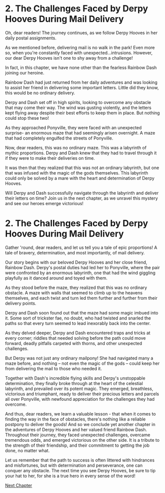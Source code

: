 # 2. The Challenges Faced by Derpy Hooves During Mail Delivery

Oh, dear readers! The journey continues, as we follow Derpy Hooves in her daily postal assignments. 

As we mentioned before, delivering mail is no walk in the park! Even more so, when you're constantly faced with unexpected...intrusions. However, our dear Derpy Hooves isn't one to shy away from a challenge!

In fact, in this chapter, we have none other than the fearless Rainbow Dash joining our heroine. 

Rainbow Dash had just returned from her daily adventures and was looking to assist her friend in delivering some important letters. Little did they know, this would be no ordinary delivery. 

Derpy and Dash set off in high spirits, looking to overcome any obstacle that may come their way. The wind was gusting violently, and the letters kept flying away despite their best efforts to keep them in place. But nothing could stop these two! 

As they approached Ponyville, they were faced with an unexpected surprise- an enormous maze that had seemingly arisen overnight. A maze that had completely engulfed the streets of Ponyville. 

Now, dear readers, this was no ordinary maze. This was a labyrinth of mythic proportions. Derpy and Dash knew that they had to travel through it if they were to make their deliveries on time. 

It was then that they realized that this was not an ordinary labyrinth, but one that was infused with the magic of the gods themselves. This labyrinth could only be solved by a mare with the heart and determination of Derpy Hooves.

Will Derpy and Dash successfully navigate through the labyrinth and deliver their letters on time? Join us in the next chapter, as we unravel this mystery and see our heroes emerge victorious!
# 2. The Challenges Faced by Derpy Hooves During Mail Delivery

Gather 'round, dear readers, and let us tell you a tale of epic proportions! A tale of bravery, determination, and most importantly, of mail delivery. 

Our story begins with our beloved Derpy Hooves and her close friend, Rainbow Dash. Derpy's postal duties had led her to Ponyville, where the pair were confronted by an enormous labyrinth, one that had the wind giggling playfully as it danced around and toyed with them.

As they stood before the maze, they realized that this was no ordinary obstacle. A maze with walls that seemed to climb up to the heavens themselves, and each twist and turn led them further and further from their delivery points. 

Derpy and Dash soon found out that the maze had some magic imbued into it. Some sort of trickster fae, no doubt, who had twisted and snarled the paths so that every turn seemed to lead inexorably back into the center.

As they delved deeper, Derpy and Dash encountered traps and tricks at every corner; riddles that needed solving before the path could move forward, deadly pitfalls carpeted with thorns, and other unexpected challenges. 

But Derpy was not just any ordinary mailpony! She had navigated many a maze before, and nothing – not even the magic of the gods – could keep her from delivering the mail to those who needed it.

Together with Dash's incredible flying skills and Derpy's unstoppable determination, they finally broke through at the heart of the celestial labyrinth, and prevailed over its potent magic. They emerged, breathless, victorious and triumphant, ready to deliver their precious letters and parcels all over Ponyville, with newfound appreciation for the challenges they had overcome.

And thus, dear readers, we learn a valuable lesson - that when it comes to finding the way in the face of obstacles, there's nothing like a reliable postpony to deliver the goods!
And so we conclude yet another chapter in the adventures of Derpy Hooves and her valued friend Rainbow Dash. Throughout their journey, they faced unexpected challenges, overcame tremendous odds, and emerged victorious on the other side. It is a tribute to the strength of their friendship, and their commitment to getting the job done, no matter what. 

Let us remember that the path to success is often littered with hindrances and misfortunes, but with determination and perseverance, one can conquer any obstacle. The next time you see Derpy Hooves, be sure to tip your hat to her, for she is a true hero in every sense of the word!


[Next Chapter](03_Chapter03.md)